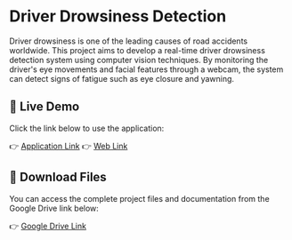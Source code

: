 # Driver Drowsiness Detection

Driver drowsiness is one of the leading causes of road accidents worldwide. This project aims to develop a real-time driver drowsiness detection system using computer vision techniques. By monitoring the driver's eye movements and facial features through a webcam, the system can detect signs of fatigue such as eye closure and yawning.

## 🚀 Live Demo

Click the link below to use the application:

👉 [Application Link](https://drive.google.com/drive/folders/1MUJAYBr580SqQsKLXa3FajqTqH1mFtUb?usp=sharing)
👉 [Web Link](https://ronak3000-drow-det-app-isohfw.streamlit.app/)

## 📁 Download Files

You can access the complete project files and documentation from the Google Drive link below:

👉 [Google Drive Link](https://drive.google.com/drive/folders/1em_NCRNeMZM3dsa2xgp3_FAKddfo6RPn?usp=drive_link)


